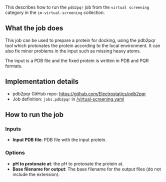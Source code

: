 This describes how to run the `pdb2pqr` job from the `virtual screening` category in the `im-virtual-screening` collection.

## What the job does

This job can be used to prepare a protein for docking, using the pdb2pqr tool which protonates the protein according to the local environment. It can also fix minor problems in the input such as missing heavy atoms.

The input is a PDB file and the fixed protein is written in PDB and PQR formats.

## Implementation details

* pdb2pqr GitHub repo: https://github.com/Electrostatics/pdb2pqr
* Job definition: `jobs.pdb2pqr` in [/virtual-screening.yaml]()

## How to run the job

### Inputs
* **Input PDB file**: PDB file with the input protein.

### Options
* **pH to protonate at**: the pH to protonate the protein at.
* **Base filename for output**: The base filename for the output files (do not include the extension).